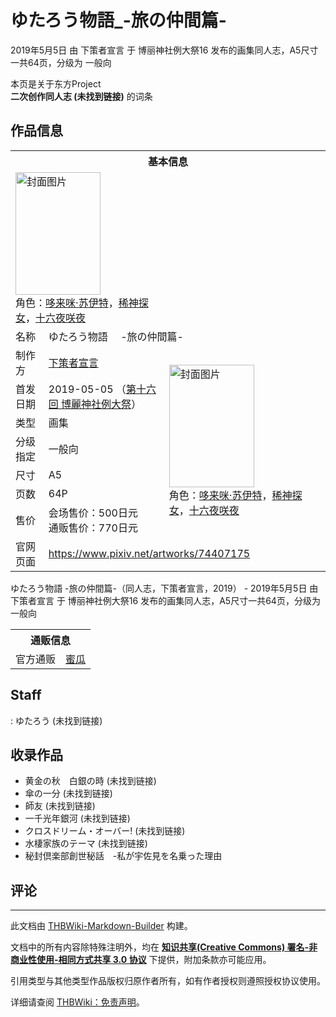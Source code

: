 # ゆたろう物語_-旅の仲間篇-

<!-- source html: G:\repos\THBWiki-Markdown-Builder\THBWikiMarkdown\Temp\main\a\a0\ns0%3A%E3%82%86%E3%81%9F%E3%82%8D%E3%81%86%E7%89%A9%E8%AA%9E_-%E6%97%85%E3%81%AE%E4%BB%B2%E9%96%93%E7%AF%87-.html -->

2019年5月5日 由 下策者宣言 于 博丽神社例大祭16 发布的画集同人志，A5尺寸一共64页，分级为 一般向

本页是关于东方Project  
 **二次创作同人志 (未找到链接)** 的词条

## 作品信息

<table><tbody><tr><th colspan="3">基本信息</th></tr><tr><td class="cover-artwork-mobile" colspan="2"><a href="./文件-ゆたろう物語_-旅の仲間篇-封面.jpg.md" class="image" title="封面图片"><img alt="封面图片" src="https://upload.thwiki.cc/thumb/4/4e/%E3%82%86%E3%81%9F%E3%82%8D%E3%81%86%E7%89%A9%E8%AA%9E_-%E6%97%85%E3%81%AE%E4%BB%B2%E9%96%93%E7%AF%87-%E5%B0%81%E9%9D%A2.jpg/136px-%E3%82%86%E3%81%9F%E3%82%8D%E3%81%86%E7%89%A9%E8%AA%9E_-%E6%97%85%E3%81%AE%E4%BB%B2%E9%96%93%E7%AF%87-%E5%B0%81%E9%9D%A2.jpg" decoding="async" loading="lazy" width="136" height="196" srcset="https://upload.thwiki.cc/thumb/4/4e/%E3%82%86%E3%81%9F%E3%82%8D%E3%81%86%E7%89%A9%E8%AA%9E_-%E6%97%85%E3%81%AE%E4%BB%B2%E9%96%93%E7%AF%87-%E5%B0%81%E9%9D%A2.jpg/204px-%E3%82%86%E3%81%9F%E3%82%8D%E3%81%86%E7%89%A9%E8%AA%9E_-%E6%97%85%E3%81%AE%E4%BB%B2%E9%96%93%E7%AF%87-%E5%B0%81%E9%9D%A2.jpg 1.5x, https://upload.thwiki.cc/thumb/4/4e/%E3%82%86%E3%81%9F%E3%82%8D%E3%81%86%E7%89%A9%E8%AA%9E_-%E6%97%85%E3%81%AE%E4%BB%B2%E9%96%93%E7%AF%87-%E5%B0%81%E9%9D%A2.jpg/273px-%E3%82%86%E3%81%9F%E3%82%8D%E3%81%86%E7%89%A9%E8%AA%9E_-%E6%97%85%E3%81%AE%E4%BB%B2%E9%96%93%E7%AF%87-%E5%B0%81%E9%9D%A2.jpg 2x" data-file-width="313" data-file-height="450"></a><div class="cover-char">角色：<a href="./哆来咪·苏伊特.md" title="哆来咪·苏伊特">哆来咪·苏伊特</a>，<a href="./稀神探女.md" title="稀神探女">稀神探女</a>，<a href="/%E5%8D%81%E5%85%AD%E5%A4%9C%E5%92%B2%E5%A4%9C" title="十六夜咲夜">十六夜咲夜</a></div></td>
</tr><tr><td class="label">名称</td><td colspan="2"> ゆたろう物語 　-旅の仲間篇- </td></tr><tr><td class="label">制作方</td><td><a href="./下策者宣言.md" title="下策者宣言">下策者宣言</a></td><td class="cover-artwork" rowspan="7" style="min-width:196px;"><a href="./文件-ゆたろう物語_-旅の仲間篇-封面.jpg.md" class="image" title="封面图片"><img alt="封面图片" src="https://upload.thwiki.cc/thumb/4/4e/%E3%82%86%E3%81%9F%E3%82%8D%E3%81%86%E7%89%A9%E8%AA%9E_-%E6%97%85%E3%81%AE%E4%BB%B2%E9%96%93%E7%AF%87-%E5%B0%81%E9%9D%A2.jpg/136px-%E3%82%86%E3%81%9F%E3%82%8D%E3%81%86%E7%89%A9%E8%AA%9E_-%E6%97%85%E3%81%AE%E4%BB%B2%E9%96%93%E7%AF%87-%E5%B0%81%E9%9D%A2.jpg" decoding="async" loading="lazy" width="136" height="196" srcset="https://upload.thwiki.cc/thumb/4/4e/%E3%82%86%E3%81%9F%E3%82%8D%E3%81%86%E7%89%A9%E8%AA%9E_-%E6%97%85%E3%81%AE%E4%BB%B2%E9%96%93%E7%AF%87-%E5%B0%81%E9%9D%A2.jpg/204px-%E3%82%86%E3%81%9F%E3%82%8D%E3%81%86%E7%89%A9%E8%AA%9E_-%E6%97%85%E3%81%AE%E4%BB%B2%E9%96%93%E7%AF%87-%E5%B0%81%E9%9D%A2.jpg 1.5x, https://upload.thwiki.cc/thumb/4/4e/%E3%82%86%E3%81%9F%E3%82%8D%E3%81%86%E7%89%A9%E8%AA%9E_-%E6%97%85%E3%81%AE%E4%BB%B2%E9%96%93%E7%AF%87-%E5%B0%81%E9%9D%A2.jpg/273px-%E3%82%86%E3%81%9F%E3%82%8D%E3%81%86%E7%89%A9%E8%AA%9E_-%E6%97%85%E3%81%AE%E4%BB%B2%E9%96%93%E7%AF%87-%E5%B0%81%E9%9D%A2.jpg 2x" data-file-width="313" data-file-height="450"></a><div class="cover-char">角色：<a href="./哆来咪·苏伊特.md" title="哆来咪·苏伊特">哆来咪·苏伊特</a>，<a href="./稀神探女.md" title="稀神探女">稀神探女</a>，<a href="/%E5%8D%81%E5%85%AD%E5%A4%9C%E5%92%B2%E5%A4%9C" title="十六夜咲夜">十六夜咲夜</a></div></td>
</tr><tr><td class="label">首发日期</td><td>2019-05-05&#160;（<a href="/展会作品列表?e=%E5%8D%9A%E4%B8%BD%E7%A5%9E%E7%A4%BE%E4%BE%8B%E5%A4%A7%E7%A5%AD%2316">第十六回 博麗神社例大祭</a>）</td></tr><tr><td class="label">类型</td><td>画集</td></tr><tr><td class="label">分级指定</td><td>一般向</td></tr><tr><td class="label">尺寸</td><td>A5</td></tr><tr><td class="label">页数</td><td>64P</td></tr><tr><td class="label">售价</td><td>会场售价：500日元<br>通贩售价：770日元</td></tr>
<tr><td class="label">官网页面</td><td colspan="2"><a rel="nofollow" class="external free" href="https://www.pixiv.net/artworks/74407175">https://www.pixiv.net/artworks/74407175</a></td></tr></tbody></table>

ゆたろう物語 -旅の仲間篇-（同人志，下策者宣言，2019） - 2019年5月5日 由 下策者宣言 于 博丽神社例大祭16 发布的画集同人志，A5尺寸一共64页，分级为 一般向

<table><tbody><tr><th colspan="3">通贩信息</th></tr><tr><td class="label">官方通贩</td><td colspan="2"><a rel="nofollow" class="external text" href="https://www.melonbooks.co.jp/detail/detail.php?product_id=500564">蜜瓜</a></td></tr></tbody></table>



## Staff
: ゆたろう (未找到链接)


## 收录作品
- 黄金の秋　白銀の時 (未找到链接)
- 傘の一分 (未找到链接)
- 師友 (未找到链接)
- 一千光年銀河 (未找到链接)
- クロスドリーム・オーバー! (未找到链接)
- 水棲家族のテーマ (未找到链接)
- 秘封倶楽部創世秘話　-私が宇佐見を名乗った理由


## 评论




---

此文档由 [THBWiki-Markdown-Builder](https://github.com/Delsin-Yu/THBWiki-Markdown-Builder) 构建。

文档中的所有内容除特殊注明外，均在 [**知识共享(Creative Commons) 署名-非商业性使用-相同方式共享 3.0 协议**](https://creativecommons.org/licenses/by-sa/3.0/deed.zh-hans) 下提供，附加条款亦可能应用。

引用类型与其他类型作品版权归原作者所有，如有作者授权则遵照授权协议使用。

详细请查阅 [THBWiki：免责声明](https://thbwiki.cc/THBWiki:%E5%85%8D%E8%B4%A3%E5%A3%B0%E6%98%8E)。

